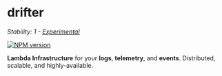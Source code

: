 # drifter

_Stability: 1 - [Experimental](https://github.com/tristanls/stability-index#stability-1---experimental)_

[![NPM version](https://badge.fury.io/js/drifter.png)](http://npmjs.org/package/drifter)

**Lambda Infrastructure** for your **logs**, **telemetry**, and **events**. Distributed, scalable, and highly-available.
